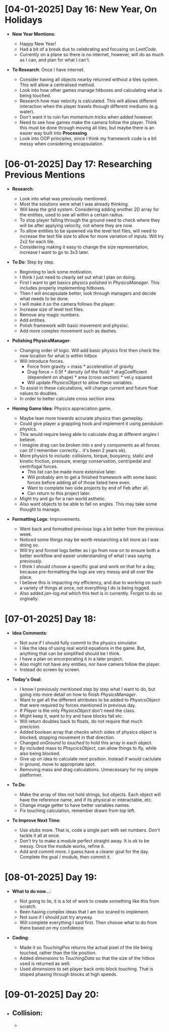 
# [04-01-2025] Day 16: New Year, On Holidays
- **New Year Mentions**:
  - Happy New Year!
  - Had a bit of a break due to celebrating and focusing on *LeetCode*.
  - Currently on a plane so there is no internet, however, will do as much as I can, and plan for what I can't.

- **To Research**: Once I have internet.
  - Consider having all objects nearby returned without a tiles system. This will allow a centralised method.
  - Look into how other games manage hitboxes and calculating what is being touched. 
  - Research how max velocity is calculated. This will allows different interaction when the player travels through different mediums (e.g. water).
  - Don't want it to ruin fun momentum tricks when added however.
  - Need to see how games make the camera follow the player. Think this must be done through moving all tiles, but maybe there is an easier way built into **Processing**.
  - Look into OOP principles, since I think my framework code is a bit messy when considering encapsulation.

# [06-01-2025] Day 17: Researching Previous Mentions
- **Research**:
  - Look into what was previously mentioned.
  - Most the solutions were what I was already thinking.
  - Will keep the grid system. Considering adding another 2D array for the entities, used to see all within a certain radius.
  - To stop player falling through the ground need to check where they will be after applying velocity, not where they are now.
  - To allow entities to be spawned via the level text files, will need to increase the text file size to allow for more variation of inputs. Will try 2x2 for each tile.
  - Considering making it easy to change the size representation, increase I want to go to 3x3 later.

- **To Do**: Step by step.
  - Beginning to lack some motivation.
  - I think I just need to clearly set out what I plan on doing.
  - First I want to get basics physics polished in *PhysicsManager*. This includes properly implementing hitboxes.
  - Then I will encapsulate better, look through managers and decide what needs to be done.
  - I will make it so the camera follows the player.
  - Increase size of level text files.
  - Remove any magic numbers.
  - Add entities.
  - Polish framework with basic movement and physisc.
  - Add more complex movement such as dashes.

- **Polishing PhysicsManager**:
  - Changing order of logic. Will add basic physics first then check the new location for what is within hitbox
  - Will introduce forces.
    - Force from gravity = mass * acceleration of gravity
    - Drag force = 0.5f * density (of the fluid) * dragCoefficient (dependent on shape) * area (cross section) * vel.y squared
    - Will update *PhysicsObject* to allow these variables.
  - To assist in these calculations, will change current and future float values to doubles.
  - In order to better calculate cross section area

- **Honing Game Idea**: Physics appreciation game.
  - Maybe lean more towards accurate physics than gameplay.
  - Could give player a grappling hook and implement it using pendulum physics.
  - This would require being able to calculate drag at different angles I believe.
  - I imagine drag can be broken into x and y components as all forces can (if I remember correctly... it's been 2 years ok).
  - More physics to include: collisions, torque, buoyancy, static and kinetic friction, pressure, energy conservation, centripedal and centrifugal forces.
    - This list can be made more extensive later.
    - Will probably aim to get a finished framework with some basic forces before adding all of those listed here even.
    - Want to complete two side projects by end of Feb after all.
    - Can return to this project later.
  - Might try and go for a rain world asthetic.
  - Also want objects to be able to fall on angles. This may take some thought to manage.

- **Formatting Logs**: Improvements.
  - Went back and formatted previous logs a bit better from the previous week.
  - Noticed some things may be worth researching a bit more as I was doing so.
  - Will try and format logs better as I go from now on to ensure both a better workflow and easier understanding of what I was saying previously.
  - I think I should choose a specific goal and work on that for a day, because pre-formatting the logs are very messy and all over the place.
  - I believe this is impacting my efficiency, and due to working on such a variety of things at once, not everything I do is being logged.
  - Also added *jan-log.md* which this text is in currently. Forgot to do so orginally.

# [07-01-2025] Day 18:
- **Idea Comments**:
  - Not sure if I should fully commit to the physics simulator.
  - I like the idea of using real world equations in the game. But, anything that can be simplified should be I think.
  - I have a plan on encorporating it in a later project.
  - Also might not have any entities, nor have camera follow the player.
  - Instead do screen by screen.

- **Today's Goal**:
  - I know I previously mentioned step by step what I want to do, but going into more detail on how to finish *PhysicsManager*.
  - Want to get all the different attributes to be added to *PhysicsObject* that were required by forces mentioned in previous day.
  - If *Player* is the only *PhysicsObject* don't need the class.
  - Might keep it, want to try and have blocks fall etc.
  - Will return doubles back to floats, do not require that much precicion.
  - Added boolean array that checks which sides of physics object is blocked, stopping movement in that direction.
  - Changed *onGround* to *touched* to hold this array in each object.
  - By included mass to *PhsycicsObject*, can allow things to fly, while also being blocked.
  - Give up on idea to calculate next position. Instead if would caclulate in ground, move to appropriate spot.
  - Removing mass and drag calculations. Unnecessary for my simple platformer.
  

- **To Do**:
  - Make the array of tiles not hold strings, but objects. Each object will have the reference name, and if its physical or interactable, etc.
  - Change image getter to have better variables names.
  - Fix touching calculation, remember drawn from top left.

- **To Improve Next Time**:
  - Use stubs more. That is, code a single part with set numbers. Don't tackle it all at once.
  - Don't try to make a module perfect straight away. It is ok to be messy. Once the module works, refine it.
  - Add and commit more. I guess have a clearer goal for the day. Complete the goal / module, then commit it.

# [08-01-2025] Day 19:
- **What to do now...**:
  - Not going to lie, it is a lot of work to create something like this from scratch.
  - Been having complex ideas that I am too scared to implement.
  - Not sure if I should just try anyway.
  - Will complete everything I said first. Then choose what to do from there based on my confidence.

- **Coding**:
  - Made it so *TouchingPos* returns the actual pixel of the tile being touched, rather than the tile position.
  - Added *dimensions* to *TouchingData* so that the size of the hitbox used is returned as well.
  - Used *dimensions* to set player back onto block touching. That is stoped phasing through blocks at high speeds.

# [09-01-2025] Day 20:
- **Collision**:
  - 
  - 